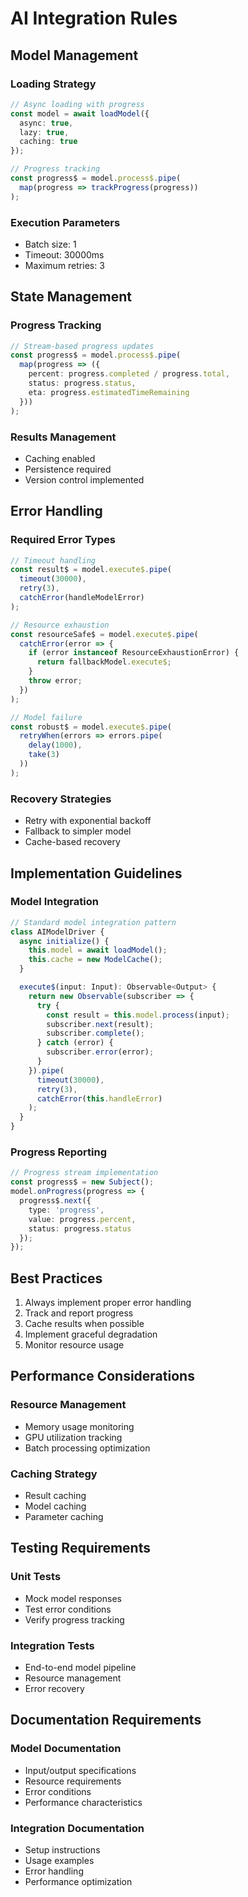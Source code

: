 # AI Integration Rules

## Model Management

### Loading Strategy
```typescript
// Async loading with progress
const model = await loadModel({
  async: true,
  lazy: true,
  caching: true
});

// Progress tracking
const progress$ = model.process$.pipe(
  map(progress => trackProgress(progress))
);
```

### Execution Parameters
- Batch size: 1
- Timeout: 30000ms
- Maximum retries: 3

## State Management

### Progress Tracking
```typescript
// Stream-based progress updates
const progress$ = model.process$.pipe(
  map(progress => ({
    percent: progress.completed / progress.total,
    status: progress.status,
    eta: progress.estimatedTimeRemaining
  }))
);
```

### Results Management
- Caching enabled
- Persistence required
- Version control implemented

## Error Handling

### Required Error Types
```typescript
// Timeout handling
const result$ = model.execute$.pipe(
  timeout(30000),
  retry(3),
  catchError(handleModelError)
);

// Resource exhaustion
const resourceSafe$ = model.execute$.pipe(
  catchError(error => {
    if (error instanceof ResourceExhaustionError) {
      return fallbackModel.execute$;
    }
    throw error;
  })
);

// Model failure
const robust$ = model.execute$.pipe(
  retryWhen(errors => errors.pipe(
    delay(1000),
    take(3)
  ))
);
```

### Recovery Strategies
- Retry with exponential backoff
- Fallback to simpler model
- Cache-based recovery

## Implementation Guidelines

### Model Integration
```typescript
// Standard model integration pattern
class AIModelDriver {
  async initialize() {
    this.model = await loadModel();
    this.cache = new ModelCache();
  }

  execute$(input: Input): Observable<Output> {
    return new Observable(subscriber => {
      try {
        const result = this.model.process(input);
        subscriber.next(result);
        subscriber.complete();
      } catch (error) {
        subscriber.error(error);
      }
    }).pipe(
      timeout(30000),
      retry(3),
      catchError(this.handleError)
    );
  }
}
```

### Progress Reporting
```typescript
// Progress stream implementation
const progress$ = new Subject();
model.onProgress(progress => {
  progress$.next({
    type: 'progress',
    value: progress.percent,
    status: progress.status
  });
});
```

## Best Practices

1. Always implement proper error handling
2. Track and report progress
3. Cache results when possible
4. Implement graceful degradation
5. Monitor resource usage

## Performance Considerations

### Resource Management
- Memory usage monitoring
- GPU utilization tracking
- Batch processing optimization

### Caching Strategy
- Result caching
- Model caching
- Parameter caching

## Testing Requirements

### Unit Tests
- Mock model responses
- Test error conditions
- Verify progress tracking

### Integration Tests
- End-to-end model pipeline
- Resource management
- Error recovery

## Documentation Requirements

### Model Documentation
- Input/output specifications
- Resource requirements
- Error conditions
- Performance characteristics

### Integration Documentation
- Setup instructions
- Usage examples
- Error handling
- Performance optimization 